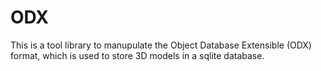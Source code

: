 # ODX

This is a tool library to manupulate the Object Database Extensible (ODX) format, which is used to store 3D models in a sqlite database.
